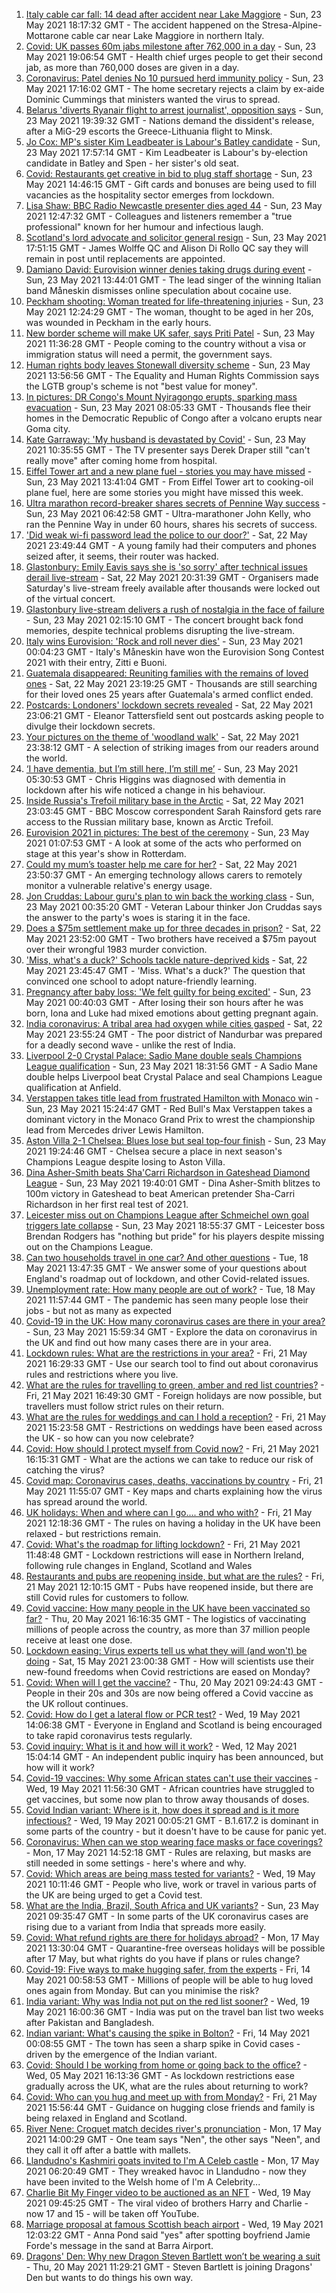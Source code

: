 1. [Italy cable car fall: 14 dead after accident near Lake Maggiore](https://www.bbc.co.uk/news/world-europe-57219737) - Sun, 23 May 2021 18:17:32 GMT - The accident happened on the Stresa-Alpine-Mottarone cable car near Lake Maggiore in northern Italy.
2. [Covid: UK passes 60m jabs milestone after 762,000 in a day](https://www.bbc.co.uk/news/uk-57221506) - Sun, 23 May 2021 19:06:54 GMT - Health chief urges people to get their second jab, as more than 760,000 doses are given in a day.
3. [Coronavirus: Patel denies No 10 pursued herd immunity policy](https://www.bbc.co.uk/news/uk-politics-57217740) - Sun, 23 May 2021 17:16:02 GMT - The home secretary rejects a claim by ex-aide Dominic Cummings that ministers wanted the virus to spread.
4. [Belarus 'diverts Ryanair flight to arrest journalist', opposition says](https://www.bbc.co.uk/news/world-europe-57219860) - Sun, 23 May 2021 19:39:32 GMT - Nations demand the dissident's release, after a MiG-29 escorts the Greece-Lithuania flight to Minsk.
5. [Jo Cox: MP's sister Kim Leadbeater is Labour's Batley candidate](https://www.bbc.co.uk/news/uk-england-leeds-57205425) - Sun, 23 May 2021 17:57:14 GMT - Kim Leadbeater is Labour's by-election candidate in Batley and Spen - her sister's old seat.
6. [Covid: Restaurants get creative in bid to plug staff shortage](https://www.bbc.co.uk/news/business-57218978) - Sun, 23 May 2021 14:46:15 GMT - Gift cards and bonuses are being used to fill vacancies as the hospitality sector emerges from lockdown.
7. [Lisa Shaw: BBC Radio Newcastle presenter dies aged 44](https://www.bbc.co.uk/news/uk-england-tyne-57213609) - Sun, 23 May 2021 12:47:32 GMT - Colleagues and listeners remember a "true professional" known for her humour and infectious laugh.
8. [Scotland's lord advocate and solicitor general resign](https://www.bbc.co.uk/news/uk-scotland-57221516) - Sun, 23 May 2021 17:51:15 GMT - James Wolffe QC and Alison Di Rollo QC say they will remain in post until replacements are appointed.
9. [Damiano David: Eurovision winner denies taking drugs during event](https://www.bbc.co.uk/news/world-europe-57217600) - Sun, 23 May 2021 13:44:01 GMT - The lead singer of the winning Italian band Måneskin dismisses online speculation about cocaine use.
10. [Peckham shooting: Woman treated for life-threatening injuries](https://www.bbc.co.uk/news/uk-england-london-57208185) - Sun, 23 May 2021 12:24:29 GMT - The woman, thought to be aged in her 20s, was wounded in Peckham in the early hours.
11. [New border scheme will make UK safer, says Priti Patel](https://www.bbc.co.uk/news/uk-politics-57217739) - Sun, 23 May 2021 11:36:28 GMT - People coming to the country without a visa or immigration status will need a permit, the government says.
12. [Human rights body leaves Stonewall diversity scheme](https://www.bbc.co.uk/news/uk-57219989) - Sun, 23 May 2021 13:56:56 GMT - The Equality and Human Rights Commission says the LGTB group's scheme is not "best value for money".
13. [In pictures: DR Congo's Mount Nyiragongo erupts, sparking mass evacuation](https://www.bbc.co.uk/news/world-africa-57217598) - Sun, 23 May 2021 08:05:33 GMT - Thousands flee their homes in the Democratic Republic of Congo after a volcano erupts near Goma city.
14. [Kate Garraway: 'My husband is devastated by Covid'](https://www.bbc.co.uk/news/uk-57218737) - Sun, 23 May 2021 10:35:55 GMT - The TV presenter says Derek Draper still "can't really move" after coming home from hospital.
15. [Eiffel Tower art and a new plane fuel - stories you may have missed](https://www.bbc.co.uk/news/world-57192619) - Sun, 23 May 2021 13:41:04 GMT - From Eiffel Tower art to cooking-oil plane fuel, here are some stories you might have missed this week.
16. [Ultra marathon record-breaker shares secrets of Pennine Way success](https://www.bbc.co.uk/news/uk-england-york-north-yorkshire-57155473) - Sun, 23 May 2021 06:42:58 GMT - Ultra-marathoner John Kelly, who ran the Pennine Way in under 60 hours, shares his secrets of success.
17. ['Did weak wi-fi password lead the police to our door?'](https://www.bbc.co.uk/news/technology-57156799) - Sat, 22 May 2021 23:49:44 GMT - A young family had their computers and phones seized after, it seems, their router was hacked.
18. [Glastonbury: Emily Eavis says she is 'so sorry' after technical issues derail live-stream](https://www.bbc.co.uk/news/entertainment-arts-57215629) - Sat, 22 May 2021 20:31:39 GMT - Organisers made Saturday's live-stream freely available after thousands were locked out of the virtual concert.
19. [Glastonbury live-stream delivers a rush of nostalgia in the face of failure](https://www.bbc.co.uk/news/entertainment-arts-57216005) - Sun, 23 May 2021 02:15:10 GMT - The concert brought back fond memories, despite technical problems disrupting the live-stream.
20. [Italy wins Eurovision: 'Rock and roll never dies'](https://www.bbc.co.uk/news/entertainment-arts-57214475) - Sun, 23 May 2021 00:04:23 GMT - Italy's Måneskin have won the Eurovision Song Contest 2021 with their entry, Zitti e Buoni.
21. [Guatemala disappeared: Reuniting families with the remains of loved ones](https://www.bbc.co.uk/news/world-latin-america-57133013) - Sat, 22 May 2021 23:19:25 GMT - Thousands are still searching for their loved ones 25 years after Guatemala's armed conflict ended.
22. [Postcards: Londoners' lockdown secrets revealed](https://www.bbc.co.uk/news/uk-england-london-57189555) - Sat, 22 May 2021 23:06:21 GMT - Eleanor Tattersfield sent out postcards asking people to divulge their lockdown secrets.
23. [Your pictures on the theme of 'woodland walk'](https://www.bbc.co.uk/news/in-pictures-57200062) - Sat, 22 May 2021 23:38:12 GMT - A selection of striking images from our readers around the world.
24. [‘I have dementia, but I’m still here, I’m still me’](https://www.bbc.co.uk/news/uk-northern-ireland-57200391) - Sun, 23 May 2021 05:30:53 GMT - Chris Higgins was diagnosed with dementia in lockdown after his wife noticed a change in his behaviour.
25. [Inside Russia's Trefoil military base in the Arctic](https://www.bbc.co.uk/news/world-europe-57206208) - Sat, 22 May 2021 23:03:45 GMT - BBC Moscow correspondent Sarah Rainsford gets rare access to the Russian military base, known as Arctic Trefoil.
26. [Eurovision 2021 in pictures: The best of the ceremony](https://www.bbc.co.uk/news/entertainment-arts-57216194) - Sun, 23 May 2021 01:07:53 GMT - A look at some of the acts who performed on stage at this year's show in Rotterdam.
27. [Could my mum’s toaster help me care for her?](https://www.bbc.co.uk/news/stories-57009375) - Sat, 22 May 2021 23:50:37 GMT - An emerging technology allows carers to remotely monitor a vulnerable relative's energy usage.
28. [Jon Cruddas: Labour guru's plan to win back the working class](https://www.bbc.co.uk/news/uk-politics-57204335) - Sun, 23 May 2021 00:35:20 GMT - Veteran Labour thinker Jon Cruddas says the answer to the party's woes is staring it in the face.
29. [Does a $75m settlement make up for three decades in prison?](https://www.bbc.co.uk/news/world-us-canada-57152860) - Sat, 22 May 2021 23:52:00 GMT - Two brothers have received a $75m payout over their wrongful 1983 murder conviction.
30. ['Miss, what's a duck?' Schools tackle nature-deprived kids](https://www.bbc.co.uk/news/science-environment-57174581) - Sat, 22 May 2021 23:45:47 GMT - 'Miss. What's a duck?' The question that convinced one school to adopt nature-friendly learning.
31. [Pregnancy after baby loss: 'We felt guilty for being excited'](https://www.bbc.co.uk/news/stories-57163054) - Sun, 23 May 2021 00:40:03 GMT - After losing their son hours after he was born, Iona and Luke had mixed emotions about getting pregnant again.
32. [India coronavirus: A tribal area had oxygen while cities gasped](https://www.bbc.co.uk/news/world-asia-india-57098621) - Sat, 22 May 2021 23:55:24 GMT - The poor district of Nandurbar was prepared for a deadly second wave - unlike the rest of India.
33. [Liverpool 2-0 Crystal Palace: Sadio Mane double seals Champions League qualification](https://www.bbc.co.uk/sport/football/57132111) - Sun, 23 May 2021 18:31:56 GMT - A Sadio Mane double helps Liverpool beat Crystal Palace and seal Champions League qualification at Anfield.
34. [Verstappen takes title lead from frustrated Hamilton with Monaco win](https://www.bbc.co.uk/sport/formula1/57220586) - Sun, 23 May 2021 15:24:47 GMT - Red Bull's Max Verstappen takes a dominant victory in the Monaco Grand Prix to wrest the championship lead from Mercedes driver Lewis Hamilton.
35. [Aston Villa 2-1 Chelsea: Blues lose but seal top-four finish](https://www.bbc.co.uk/sport/football/57132104) - Sun, 23 May 2021 19:24:46 GMT - Chelsea secure a place in next season's Champions League despite losing to Aston Villa.
36. [Dina Asher-Smith beats Sha'Carri Richardson in Gateshead Diamond League](https://www.bbc.co.uk/sport/athletics/57222931) - Sun, 23 May 2021 19:40:01 GMT - Dina Asher-Smith blitzes to 100m victory in Gateshead to beat American pretender Sha-Carri Richardson in her first real test of 2021.
37. [Leicester miss out on Champions League after Schmeichel own goal triggers late collapse](https://www.bbc.co.uk/sport/football/57132108) - Sun, 23 May 2021 18:55:37 GMT - Leicester boss Brendan Rodgers has "nothing but pride" for his players despite missing out on the Champions League.
38. [Can two households travel in one car? And other questions](https://www.bbc.co.uk/news/world-asia-china-51176409) - Tue, 18 May 2021 13:47:35 GMT - We answer some of your questions about England's roadmap out of lockdown, and other Covid-related issues.
39. [Unemployment rate: How many people are out of work?](https://www.bbc.co.uk/news/business-52660591) - Tue, 18 May 2021 11:57:44 GMT - The pandemic has seen many people lose their jobs - but not as many as expected
40. [Covid-19 in the UK: How many coronavirus cases are there in your area?](https://www.bbc.co.uk/news/uk-51768274) - Sun, 23 May 2021 15:59:34 GMT - Explore the data on coronavirus in the UK and find out how many cases there are in your area.
41. [Lockdown rules: What are the restrictions in your area?](https://www.bbc.co.uk/news/uk-54373904) - Fri, 21 May 2021 16:29:33 GMT - Use our search tool to find out about coronavirus rules and restrictions where you live.
42. [What are the rules for travelling to green, amber and red list countries?](https://www.bbc.co.uk/news/explainers-52544307) - Fri, 21 May 2021 16:49:30 GMT - Foreign holidays are now possible, but travellers must follow strict rules on their return.
43. [What are the rules for weddings and can I hold a reception?](https://www.bbc.co.uk/news/explainers-52811509) - Fri, 21 May 2021 15:23:58 GMT - Restrictions on weddings have been eased across the UK - so how can you now celebrate?
44. [Covid: How should I protect myself from Covid now?](https://www.bbc.co.uk/news/health-57087517) - Fri, 21 May 2021 16:15:31 GMT - What are the actions we can take to reduce our risk of catching the virus?
45. [Covid map: Coronavirus cases, deaths, vaccinations by country](https://www.bbc.co.uk/news/world-51235105) - Fri, 21 May 2021 11:55:07 GMT - Key maps and charts explaining how the virus has spread around the world.
46. [UK holidays: When and where can I go.... and who with?](https://www.bbc.co.uk/news/explainers-52646738) - Fri, 21 May 2021 12:18:36 GMT - The rules on having a holiday in the UK have been relaxed - but restrictions remain.
47. [Covid: What's the roadmap for lifting lockdown?](https://www.bbc.co.uk/news/explainers-52530518) - Fri, 21 May 2021 11:48:48 GMT - Lockdown restrictions will ease in Northern Ireland, following rule changes in England, Scotland and Wales
48. [Restaurants and pubs are reopening inside, but what are the rules?](https://www.bbc.co.uk/news/business-52977388) - Fri, 21 May 2021 12:10:15 GMT - Pubs have reopened inside, but there are still Covid rules for customers to follow.
49. [Covid vaccine: How many people in the UK have been vaccinated so far?](https://www.bbc.co.uk/news/health-55274833) - Thu, 20 May 2021 16:16:35 GMT - The logistics of vaccinating millions of people across the country, as more than 37 million people receive at least one dose.
50. [Lockdown easing: Virus experts tell us what they will (and won't) be doing](https://www.bbc.co.uk/news/uk-57069293) - Sat, 15 May 2021 23:00:38 GMT - How will scientists use their new-found freedoms when Covid restrictions are eased on Monday?
51. [Covid: When will I get the vaccine?](https://www.bbc.co.uk/news/health-55045639) - Thu, 20 May 2021 09:24:43 GMT - People in their 20s and 30s are now being offered a Covid vaccine as the UK rollout continues.
52. [Covid: How do I get a lateral flow or PCR test?](https://www.bbc.co.uk/news/health-51943612) - Wed, 19 May 2021 14:06:38 GMT - Everyone in England and Scotland is being encouraged to take rapid coronavirus tests regularly.
53. [Covid inquiry: What is it and how will it work?](https://www.bbc.co.uk/news/explainers-57085964) - Wed, 12 May 2021 15:04:14 GMT - An independent public inquiry has been announced, but how will it work?
54. [Covid-19 vaccines: Why some African states can't use their vaccines](https://www.bbc.co.uk/news/56940657) - Wed, 19 May 2021 11:56:30 GMT - African countries have struggled to get vaccines, but some now plan to throw away thousands of doses.
55. [Covid Indian variant: Where is it, how does it spread and is it more infectious?](https://www.bbc.co.uk/news/health-57157496) - Wed, 19 May 2021 00:05:21 GMT - B.1.617.2 is dominant in some parts of the country - but it doesn't have to be cause for panic yet.
56. [Coronavirus: When can we stop wearing face masks or face coverings?](https://www.bbc.co.uk/news/health-51205344) - Mon, 17 May 2021 14:52:18 GMT - Rules are relaxing, but masks are still needed in some settings - here's where and why.
57. [Covid: Which areas are being mass tested for variants?](https://www.bbc.co.uk/news/explainers-54872039) - Wed, 19 May 2021 10:11:46 GMT - People who live, work or travel in various parts of the UK are being urged to get a Covid test.
58. [What are the India, Brazil, South Africa and UK variants?](https://www.bbc.co.uk/news/health-55659820) - Sun, 23 May 2021 09:35:47 GMT - In some parts of the UK coronavirus cases are rising due to a variant from India that spreads more easily.
59. [Covid: What refund rights are there for holidays abroad?](https://www.bbc.co.uk/news/business-51615412) - Mon, 17 May 2021 13:30:04 GMT - Quarantine-free overseas holidays will be possible after 17 May, but what rights do you have if plans or rules change?
60. [Covid-19: Five ways to make hugging safer, from the experts](https://www.bbc.co.uk/news/uk-57083571) - Fri, 14 May 2021 00:58:53 GMT - Millions of people will be able to hug loved ones again from Monday. But can you minimise the risk?
61. [India variant: Why was India not put on the red list sooner?](https://www.bbc.co.uk/news/56801288) - Wed, 19 May 2021 16:00:36 GMT - India was put on the travel ban list two weeks after Pakistan and Bangladesh.
62. [Indian variant: What's causing the spike in Bolton?](https://www.bbc.co.uk/news/health-57094274) - Fri, 14 May 2021 00:08:55 GMT - The town has seen a sharp spike in Covid cases - driven by the emergence of the Indian variant.
63. [Covid: Should I be working from home or going back to the office?](https://www.bbc.co.uk/news/business-52567567) - Wed, 05 May 2021 16:13:36 GMT - As lockdown restrictions ease gradually across the UK, what are the rules about returning to work?
64. [Covid: Who can you hug and meet up with from Monday?](https://www.bbc.co.uk/news/uk-51506729) - Fri, 21 May 2021 15:56:44 GMT - Guidance on hugging close friends and family is being relaxed in England and Scotland.
65. [River Nene: Croquet match decides river's pronunciation](https://www.bbc.co.uk/news/uk-england-northamptonshire-57142457) - Mon, 17 May 2021 14:00:29 GMT - One team says "Nen", the other says "Neen", and they call it off after a battle with mallets.
66. [Llandudno's Kashmiri goats invited to I'm A Celeb castle](https://www.bbc.co.uk/news/uk-wales-57137838) - Mon, 17 May 2021 06:20:49 GMT - They wreaked havoc in Llandudno - now they have been invited to the Welsh home of I'm A Celebrity...
67. [Charlie Bit My Finger video to be auctioned as an NFT](https://www.bbc.co.uk/news/newsbeat-57168631) - Wed, 19 May 2021 09:45:25 GMT - The viral video of brothers Harry and Charlie - now 17 and 15 - will be taken off YouTube.
68. [Marriage proposal at famous Scottish beach airport](https://www.bbc.co.uk/news/uk-scotland-highlands-islands-57170601) - Wed, 19 May 2021 12:03:22 GMT - Anna Pond said "yes" after spotting boyfriend Jamie Forde's message in the sand at Barra Airport.
69. [Dragons' Den: Why new Dragon Steven Bartlett won’t be wearing a suit](https://www.bbc.co.uk/news/newsbeat-57179015) - Thu, 20 May 2021 11:29:21 GMT - Steven Bartlett is joining Dragons' Den but wants to do things his own way.

